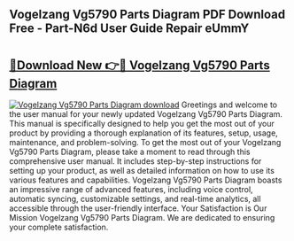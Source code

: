 ## Vogelzang Vg5790 Parts Diagram PDF Download Free - Part-N6d User Guide Repair eUmmY

# <h2><a href="http://dfrz4l.blite.top/?on=Vogelzang+Vg5790+Parts+Diagram">🔗Download New 👉🔴 Vogelzang Vg5790 Parts Diagram</a></h2>

[![Vogelzang Vg5790 Parts Diagram download](https://i.imgur.com/lujVjoI.png)](http://dfrz4l.blite.top/?on=Vogelzang+Vg5790+Parts+Diagram)
Greetings and welcome to the user manual for your newly updated Vogelzang Vg5790 Parts Diagram. This manual is specifically designed to help you get the most out of your product by providing a thorough explanation of its features, setup, usage, maintenance, and problem-solving. To get the most out of your Vogelzang Vg5790 Parts Diagram, please take a moment to read through this comprehensive user manual. It includes step-by-step instructions for setting up your product, as well as detailed information on how to use its various features and capabilities. Vogelzang Vg5790 Parts Diagram boasts an impressive range of advanced features, including voice control, automatic syncing, customizable settings, and real-time analytics, all accessible through the user-friendly interface. Your Satisfaction is Our Mission Vogelzang Vg5790 Parts Diagram. We are dedicated to ensuring your complete satisfaction.
